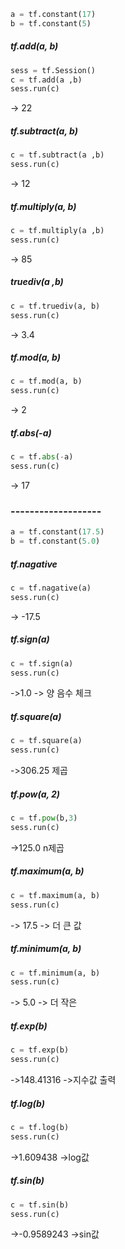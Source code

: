 ```python
a = tf.constant(17)
b = tf.constant(5)

```

##### tf.add(a, b)
```python
sess = tf.Session()
c = tf.add(a ,b)
sess.run(c)
```
-> 22
##### tf.subtract(a, b)
```python
c = tf.subtract(a ,b)
sess.run(c)
```
-> 12

##### tf.multiply(a, b)
```python
c = tf.multiply(a ,b)
sess.run(c)
```
-> 85


##### truediv(a ,b)
```python
c = tf.truediv(a, b)
sess.run(c)
```
-> 3.4


##### tf.mod(a, b)
```python
c = tf.mod(a, b)
sess.run(c)
```
-> 2

##### tf.abs(-a)
```python
c = tf.abs(-a)
sess.run(c)
```
-> 17


### -------------------
```python
a = tf.constant(17.5)
b = tf.constant(5.0)
```
##### tf.nagative
```python
c = tf.nagative(a)
sess.run(c)
```
-> -17.5

##### tf.sign(a)
```python
c = tf.sign(a)
sess.run(c)
```
->1.0
-> 양 음수 체크
##### tf.square(a)
```python
c = tf.square(a)
sess.run(c)
```
->306.25
제곱


##### tf.pow(a, 2)
```python
c = tf.pow(b,3)
sess.run(c)
```
->125.0
n제곱

##### tf.maximum(a, b)
```python
c = tf.maximum(a, b)
sess.run(c)
```
-> 17.5
-> 더 큰 값
##### tf.minimum(a, b)
```python
c = tf.minimum(a, b)
sess.run(c)
```
-> 5.0
-> 더 작은

##### tf.exp(b)
```python
c = tf.exp(b)
sess.run(c)
```
->148.41316
->지수값 출력

##### tf.log(b)
```python
c = tf.log(b)
sess.run(c)
```
->1.609438
->log값

##### tf.sin(b)
```python
c = tf.sin(b)
sess.run(c)
```
->-0.9589243
->sin값
